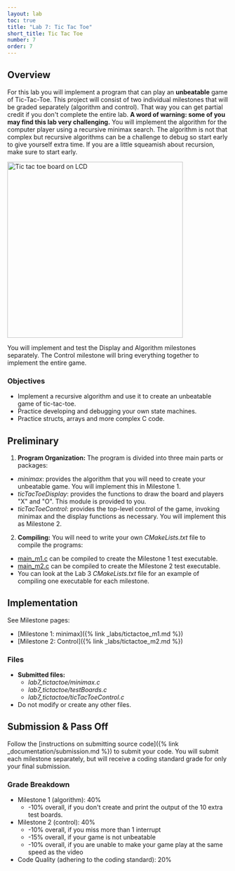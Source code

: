 ```yaml
---
layout: lab
toc: true
title: "Lab 7: Tic Tac Toe"
short_title: Tic Tac Toe
number: 7
order: 7
---
```



## Overview 

For this lab you will implement a program that can play an **unbeatable** game of Tic-Tac-Toe. This project will consist of two individual milestones that will be graded separately (algorithm and control). 
That way you can get partial credit if you don't complete the entire lab. 
**A word of warning: some of you may find this lab very challenging.** 
You will implement the algorithm for the computer player using a recursive minimax search. 
The algorithm is not that complex but recursive algorithms can be a challenge to debug so start early to give yourself extra time. If you are a little squeamish about recursion, make sure to start early.

<img src="{% link media/lab5/tictactoe.jpg %}" width="400" alt="Tic tac toe board on LCD">


You will implement and test the Display and Algorithm milestones separately. The Control milestone will bring everything together to implement the entire game.

### Objectives 
  - Implement a recursive algorithm and use it to create an unbeatable game of tic-tac-toe.
  - Practice developing and debugging your own state machines.
  - Practice structs, arrays and more complex C code.

## Preliminary 

1. **Program Organization:** The program is divided into three main parts or packages: 
  - *minimax*: provides the algorithm that you will need to create your unbeatable game.  You will implement this in Milestone 1.
  - *ticTacToeDisplay*: provides the functions to draw the board and players "X" and "O".  This module is provided to you.
  - *ticTacToeControl*: provides the top-level control of the game, invoking minimax and the display functions as necessary. You will implement this as Milestone 2.

2. **Compiling:** You will need to write your own *CMakeLists.txt* file to compile the programs:
  * [main_m1.c]({{site.github.fileurl}}/lab7_tictactoe/main_m1.c) can be compiled to create the Milestone 1 test executable.
  * [main_m2.c]({{site.github.fileurl}}/lab7_tictactoe/main_m2.c) can be compiled to create the Milestone 2 test executable.
  * You can look at the Lab 3 *CMakeLists.txt* file for an example of compiling one executable for each milestone.

## Implementation 
See Milestone pages:
  * [Milestone 1: minimax]({% link _labs/tictactoe_m1.md %})
  * [Milestone 2: Control]({% link _labs/tictactoe_m2.md %})


### Files
  - **Submitted files:** 
    * *lab7_tictactoe/minimax.c*
    * *lab7_tictactoe/testBoards.c*
    * *lab7_tictactoe/ticTacToeControl.c*
  - Do not modify or create any other files.

## Submission & Pass Off
Follow the [instructions on submitting source code]({% link _documentation/submission.md %}) to submit your code.  You will submit each milestone separately, but will receive a coding standard grade for only your final submission.

### Grade Breakdown 
  * Milestone 1 (algorithm): 40%
    * -10% overall, if you don't create and print the output of the 10 extra test boards.
  * Milestone 2 (control): 40%
    * -10% overall, if you miss more than 1 interrupt
    * -15% overall, if your game is not unbeatable
    * -10% overall, if you are unable to make your game play at the same speed as the video
  * Code Quality (adhering to the coding standard): 20%

